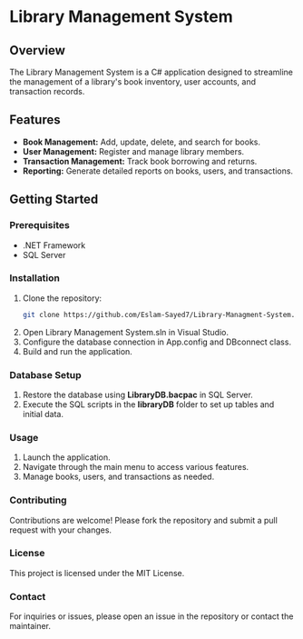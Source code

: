 # Library Management System

## Overview
The Library Management System is a C# application designed to streamline the management of a library's book inventory, user accounts, and transaction records.

## Features
- **Book Management:** Add, update, delete, and search for books.
- **User Management:** Register and manage library members.
- **Transaction Management:** Track book borrowing and returns.
- **Reporting:** Generate detailed reports on books, users, and transactions.

## Getting Started

### Prerequisites
- .NET Framework
- SQL Server

### Installation
1. Clone the repository:
   ```bash
   git clone https://github.com/Eslam-Sayed7/Library-Managment-System.git
2. Open Library Management System.sln in Visual Studio.
3. Configure the database connection in App.config and DBconnect class.
4. Build and run the application.
### Database Setup
1. Restore the database using **LibraryDB.bacpac** in SQL Server.
2. Execute the SQL scripts in the **libraryDB** folder to set up tables and initial data.
### Usage
1. Launch the application.
2. Navigate through the main menu to access various features.
3. Manage books, users, and transactions as needed.
### Contributing
Contributions are welcome! Please fork the repository and submit a pull request with your changes.

### License
This project is licensed under the MIT License.

### Contact
For inquiries or issues, please open an issue in the repository or contact the maintainer.
